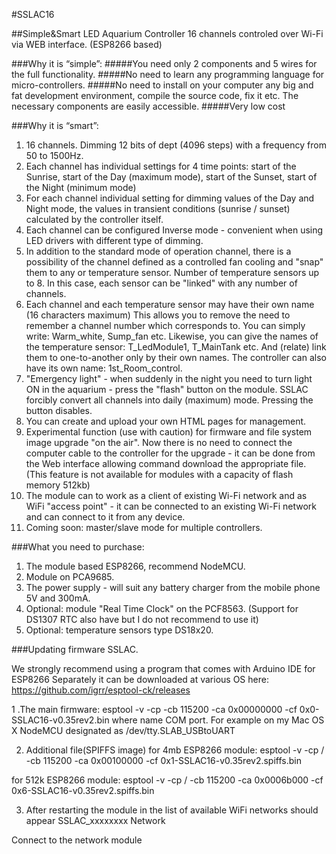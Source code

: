#SSLAC16

##Simple&Smart LED Aquarium Controller 16 channels 
controled over Wi-Fi via WEB interface.
(ESP8266 based)


###Why it is “simple”:
#####You need only 2 components and 5 wires for the full functionality.
#####No need to learn any programming language for micro-controllers.
#####No need to install on your computer any big and fat development environment, compile the source code, fix it etc. The necessary components are easily accessible.
#####Very low cost


###Why it is “smart”:

1. 16 channels. Dimming 12 bits of dept (4096 steps) with a frequency from 50 to 1500Hz.
2. Each channel has individual settings for 4 time points: start of the Sunrise, start of the Day (maximum mode), start of the Sunset, start of the Night (minimum mode)
3. For each channel individual setting for  ​​dimming values of the Day and Night mode, the values ​​in transient conditions (sunrise / sunset) calculated by the controller itself.
4. Each channel can be configured Inverse mode - convenient when using LED drivers with different type of dimming.
5. In addition to the standard mode of operation channel, there is a possibility of the channel defined as a controlled fan cooling and "snap" them to any or temperature sensor. Number of temperature sensors up to 8. In this case, each sensor can be "linked" with any number of channels.
6. Each channel and each temperature sensor may have their own name (16 characters maximum)
This allows you to remove the need to remember a channel number which corresponds to. 
You can simply write: Warm_white, Sump_fan etc.
Likewise, you can give the names of the temperature sensor: T_LedModule1, T_MainTank etc.
And (relate) link  them to one-to-another only by their own names.
The controller can also have its own name: 1st_Room_control.
7. "Emergency light" - when suddenly in the night you need to turn light ON in the aquarium - press the "flash" button on the module. SSLAC forcibly convert all channels into daily (maximum) mode. Pressing the button disables.
8. You can create and upload your own HTML pages for management.
9. Experimental  function (use with caution) for firmware and  file system image upgrade "on the air". Now there is no need to connect the computer cable to the controller for the upgrade - it can be done from the Web interface allowing command download the appropriate file. (This feature is not available for modules with a capacity of flash memory 512kb)
10. The module can to work as a client of existing Wi-Fi network and as WiFi "access point" - it can be connected to an existing Wi-Fi network and can connect to it from any device.
11. Coming soon: master/slave mode for multiple controllers.


###What you need to purchase:
1. The module based ESP8266, recommend NodeMCU.
2. Module on PCA9685.
3. The power supply - will suit any battery charger from the mobile phone 5V and 300mA.
4. Optional: module "Real Time Clock" on the  PCF8563. (Support for DS1307 RTC also have but I do not recommend to use it)
5. Optional: temperature sensors type DS18x20.

###Updating firmware SSLAC.

We strongly recommend using a program that comes with Arduino IDE for ESP8266
Separately it can be downloaded at various  OS here: https://github.com/igrr/esptool-ck/releases

1 .The main firmware:
esptool -v -cp <COM-port> -cb 115200 -ca 0x00000000 -cf 0x0-SSLAC16-v0.35rev2.bin
where <COM-port> name COM port. For example on my Mac OS X NodeMCU designated as /dev/tty.SLAB_USBtoUART

2. Additional file(SPIFFS image)
for 4mb ESP8266 module:
esptool -v -cp / <COM-port> -cb 115200 -ca 0x00100000 -cf 0x1-SSLAC16-v0.35rev2.spiffs.bin

for 512k ESP8266 module:
esptool -v -cp / <COM-port> -cb 115200 -ca 0x0006b000 -cf 0x6-SSLAC16-v0.35rev2.spiffs.bin


3. After restarting the module in the list of available WiFi networks should appear SSLAC_xxxxxxxx Network

Connect to the network module
